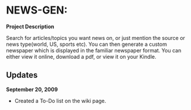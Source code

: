 # NEWS-GEN: #
**Project Description**

Search for articles/topics you want news on, or just mention the source or news type(world, US, sports etc).
You can then generate a custom newspaper which is displayed in the familiar newspaper format. You can either view it online, download a pdf, or view it on your Kindle.

## Updates ##

**September 20, 2009**
  * Created a To-Do list on the wiki page.